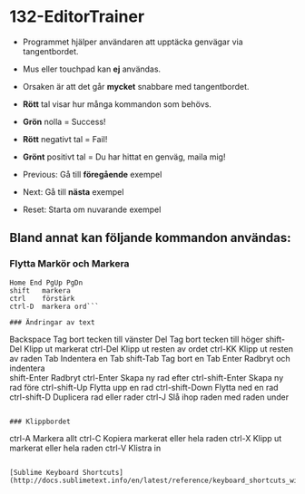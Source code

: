 # 132-EditorTrainer

* Programmet hjälper användaren att upptäcka genvägar via tangentbordet.
* Mus eller touchpad kan **ej** användas.
* Orsaken är att det går **mycket** snabbare med tangentbordet.
* **Rött** tal visar hur många kommandon som behövs.
* **Grön** nolla = Success!
* **Rött** negativt tal = Fail!
* **Grönt** positivt tal = Du har hittat en genväg, maila mig!

* Previous: Gå till **föregående** exempel
* Next: Gå till **nästa** exempel
* Reset: Starta om nuvarande exempel

## Bland annat kan följande kommandon användas:

### Flytta Markör och Markera

```Left Right Up Down       
Home End PgUp PgDn
shift   markera
ctrl    förstärk
ctrl-D  markera ord```

### Ändringar av text

```
Backspace         Tag bort tecken till vänster
Del               Tag bort tecken till höger
shift-Del         Klipp ut markerat
ctrl-Del          Klipp ut resten av ordet
ctrl-KK           Klipp ut resten av raden
Tab               Indentera en Tab
shift-Tab         Tag bort en Tab
Enter             Radbryt och indentera     	
shift-Enter       Radbryt
ctrl-Enter        Skapa ny rad efter
ctrl-shift-Enter  Skapa ny rad före
ctrl-shift-Up     Flytta upp en rad
ctrl-shift-Down   Flytta ned en rad
ctrl-shift-D      Duplicera rad eller rader
ctrl-J            Slå ihop raden med raden under
```

### Klippbordet

```
ctrl-A            Markera allt
ctrl-C            Kopiera markerat eller hela raden 
ctrl-X            Klipp ut markerat eller hela raden
ctrl-V            Klistra in
```

[Sublime Keyboard Shortcuts](http://docs.sublimetext.info/en/latest/reference/keyboard_shortcuts_win.html)